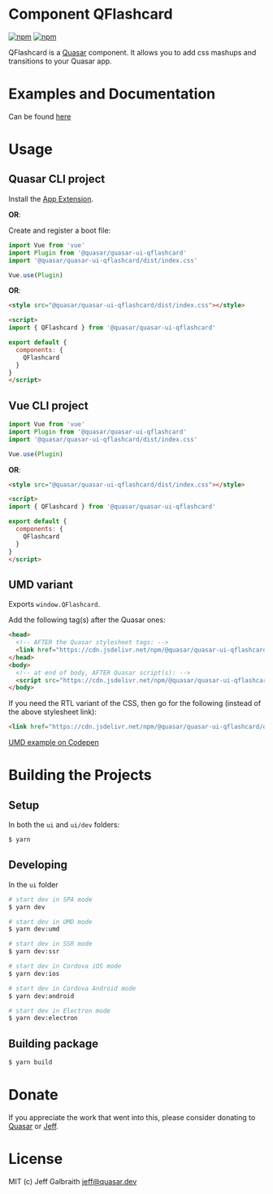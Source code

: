 # Component QFlashcard

[![npm](https://img.shields.io/npm/v/@quasar/quasar-ui-qflashcard.svg?label=quasar-ui-qflashcard)](https://www.npmjs.com/package/@quasar/quasar-ui-qflashcard)
[![npm](https://img.shields.io/npm/dt/@quasar/quasar-ui-qflashcard.svg)](https://www.npmjs.com/package/@quasar/quasar-ui-qflashcard)

QFlashcard is a [Quasar](https://quasar.dev) component. It allows you to add css mashups and transitions to your Quasar app.

# Examples and Documentation
Can be found [here](https://quasarframework.github.io/quasar-ui-qflashcard)


# Usage

## Quasar CLI project

Install the [App Extension](../app-extension).

**OR**:

Create and register a boot file:

```js
import Vue from 'vue'
import Plugin from '@quasar/quasar-ui-qflashcard'
import '@quasar/quasar-ui-qflashcard/dist/index.css'

Vue.use(Plugin)
```

**OR**:

```html
<style src="@quasar/quasar-ui-qflashcard/dist/index.css"></style>

<script>
import { QFlashcard } from '@quasar/quasar-ui-qflashcard'

export default {
  components: {
    QFlashcard
  }
}
</script>
```

## Vue CLI project

```js
import Vue from 'vue'
import Plugin from '@quasar/quasar-ui-qflashcard'
import '@quasar/quasar-ui-qflashcard/dist/index.css'

Vue.use(Plugin)
```

**OR**:

```html
<style src="@quasar/quasar-ui-qflashcard/dist/index.css"></style>

<script>
import { QFlashcard } from '@quasar/quasar-ui-qflashcard'

export default {
  components: {
    QFlashcard
  }
}
</script>
```

## UMD variant

Exports `window.QFlashcard`.

Add the following tag(s) after the Quasar ones:

```html
<head>
  <!-- AFTER the Quasar stylesheet tags: -->
  <link href="https://cdn.jsdelivr.net/npm/@quasar/quasar-ui-qflashcard/dist/index.min.css" rel="stylesheet" type="text/css">
</head>
<body>
  <!-- at end of body, AFTER Quasar script(s): -->
  <script src="https://cdn.jsdelivr.net/npm/@quasar/quasar-ui-qflashcard/dist/index.umd.min.js"></script>
</body>
```
If you need the RTL variant of the CSS, then go for the following (instead of the above stylesheet link):
```html
<link href="https://cdn.jsdelivr.net/npm/@quasar/quasar-ui-qflashcard/dist/index.rtl.min.css" rel="stylesheet" type="text/css">
```

[UMD example on Codepen](https://codepen.io/Hawkeye64/pen/wvBKVNB)

# Building the Projects

## Setup

In both the `ui` and `ui/dev` folders:

```bash
$ yarn
```

## Developing

In the `ui` folder

```bash
# start dev in SPA mode
$ yarn dev

# start dev in UMD mode
$ yarn dev:umd

# start dev in SSR mode
$ yarn dev:ssr

# start dev in Cordova iOS mode
$ yarn dev:ios

# start dev in Cordova Android mode
$ yarn dev:android

# start dev in Electron mode
$ yarn dev:electron
```

## Building package
```bash
$ yarn build
```

# Donate
If you appreciate the work that went into this, please consider donating to [Quasar](https://donate.quasar.dev) or [Jeff](https://github.com/sponsors/hawkeye64).

# License
MIT (c) Jeff Galbraith <jeff@quasar.dev>
